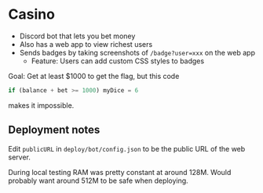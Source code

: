 # Casino

- Discord bot that lets you bet money
- Also has a web app to view richest users
- Sends badges by taking screenshots of `/badge?user=xxx` on the web app
  - Feature: Users can add custom CSS styles to badges

Goal: Get at least $1000 to get the flag, but this code
```javascript
if (balance + bet >= 1000) myDice = 6
```
makes it impossible.

## Deployment notes

Edit `publicURL` in `deploy/bot/config.json` to be the public URL of the web
server.

During local testing RAM was pretty constant at around 128M. Would probably
want around 512M to be safe when deploying.
